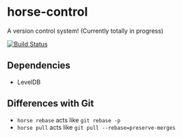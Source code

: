 # horse-control
A version control system! (Currently totally in progress)

[![Build Status](https://travis-ci.org/bgwines/horse-control.svg?branch=master)](https://travis-ci.org/bgwines/horse-control)

Dependencies
------------

* LevelDB

Differences with Git
--------------------

* `horse rebase` acts like `git rebase -p`
* `horse pull` acts like `git pull --rebase=preserve-merges`